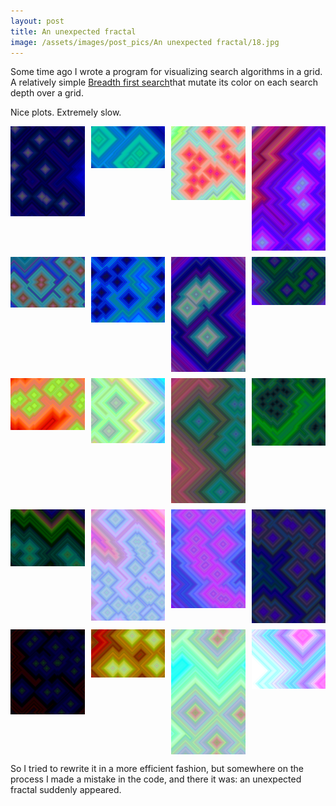 ```yaml
---
layout: post
title: An unexpected fractal
image: /assets/images/post_pics/An unexpected fractal/18.jpg
---
```


Some time ago I wrote a program for visualizing search algorithms in a grid. A relatively simple [Breadth first search](https://en.wikipedia.org/wiki/Breadth-first_search)that mutate its color on each search depth over a grid.

Nice plots. Extremely slow.

<div style="display: grid; grid-template-columns: repeat(4, 1fr); gap: 10px;">
  <img src="assets\images\post_pics\An unexpected fractal/0.jpg" alt="Image 1" style="width: 100%; max-width: 200px; max-height: 200px; object-fit: cover;">
  <img src="assets\images\post_pics\An unexpected fractal/1.jpg" alt="Image 2" style="width: 100%; max-width: 200px; max-height: 200px; object-fit: cover;">
  <img src="assets\images\post_pics\An unexpected fractal/10.jpg" alt="Image 3" style="width: 100%; max-width: 200px; max-height: 200px; object-fit: cover;">
  <img src="assets\images\post_pics\An unexpected fractal/11.jpg" alt="Image 4" style="width: 100%; max-width: 200px; max-height: 200px; object-fit: cover;">
  <img src="assets\images\post_pics\An unexpected fractal/12.jpg" alt="Image 5" style="width: 100%; max-width: 200px; max-height: 200px; object-fit: cover;">
  <img src="assets\images\post_pics\An unexpected fractal/13.jpg" alt="Image 6" style="width: 100%; max-width: 200px; max-height: 200px; object-fit: cover;">
  <img src="assets\images\post_pics\An unexpected fractal/14.jpg" alt="Image 7" style="width: 100%; max-width: 200px; max-height: 200px; object-fit: cover;">
  <img src="assets\images\post_pics\An unexpected fractal/15.jpg" alt="Image 8" style="width: 100%; max-width: 200px; max-height: 200px; object-fit: cover;">
  <img src="assets\images\post_pics\An unexpected fractal/16.jpg" alt="Image 9" style="width: 100%; max-width: 200px; max-height: 200px; object-fit: cover;">  
  <img src="assets\images\post_pics\An unexpected fractal/17.jpg" alt="Image 10" style="width: 100%; max-width: 200px; max-height: 200px; object-fit: cover;"> 
  <img src="assets\images\post_pics\An unexpected fractal/18.jpg" alt="Image 11" style="width: 100%; max-width: 200px; max-height: 200px; object-fit: cover;"> 
  <img src="assets\images\post_pics\An unexpected fractal/19.jpg" alt="Image 12" style="width: 100%; max-width: 200px; max-height: 200px; object-fit: cover;"> 
  <img src="assets\images\post_pics\An unexpected fractal/2.jpg" alt="Image 13" style="width: 100%; max-width: 200px; max-height: 200px; object-fit: cover;">  
  <img src="assets\images\post_pics\An unexpected fractal/3.jpg" alt="Image 14" style="width: 100%; max-width: 200px; max-height: 200px; object-fit: cover;">  
  <img src="assets\images\post_pics\An unexpected fractal/4.jpg" alt="Image 15" style="width: 100%; max-width: 200px; max-height: 200px; object-fit: cover;">  
  <img src="assets\images\post_pics\An unexpected fractal/5.jpg" alt="Image 16" style="width: 100%; max-width: 200px; max-height: 200px; object-fit: cover;">  
  <img src="assets\images\post_pics\An unexpected fractal/6.jpg" alt="Image 17" style="width: 100%; max-width: 200px; max-height: 200px; object-fit: cover;">  
  <img src="assets\images\post_pics\An unexpected fractal/7.jpg" alt="Image 18" style="width: 100%; max-width: 200px; max-height: 200px; object-fit: cover;">  
  <img src="assets\images\post_pics\An unexpected fractal/8.jpg" alt="Image 19" style="width: 100%; max-width: 200px; max-height: 200px; object-fit: cover;">  
  <img src="assets\images\post_pics\An unexpected fractal/9.jpg" alt="Image 20" style="width: 100%; max-width: 200px; max-height: 200px; object-fit: cover;">  
</div>

So I tried to rewrite it in a more efficient fashion, but somewhere on the process I made a mistake in the code, and there it was: an unexpected fractal suddenly appeared.

